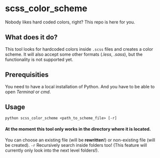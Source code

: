 # scss_color_scheme
Nobody likes hard coded colors, right? This repo is here for you.

## What does it do?
This tool looks for hardcoded colors inside `.scss` files and creates a color scheme. It will also accept some other formats (*.less*, *.sass*), but the functionality is not supported yet.

## Prerequisities
You need to have a local installation of Python. And you have to be able to open *Terminal* or *cmd*.

## Usage
`python scss_color_scheme <path_to_scheme_file> [-r]`
#### At the moment this tool only works in the directory where it is located.
You can choose an existing file (will be **rewritten**!) or non-existing file (will be created).
`-r` Recursively search inside folders too! (This feature will currently only look into the next level folders!).
